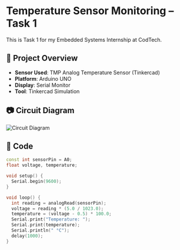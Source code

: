 # Temperature Sensor Monitoring – Task 1

This is Task 1 for my Embedded Systems Internship at CodTech.

## 🔧 Project Overview
- **Sensor Used**: TMP Analog Temperature Sensor (Tinkercad)
- **Platform**: Arduino UNO
- **Display**: Serial Monitor
- **Tool**: Tinkercad Simulation

## 📷 Circuit Diagram
![Circuit Diagram](https://github.com/Akshaya-optimist/Temperature-Sensor-Project/blob/main/Screenshot%202025-07-19%20163902.png?raw=true)

## 📜 Code
```cpp
const int sensorPin = A0;
float voltage, temperature;

void setup() {
  Serial.begin(9600);
}

void loop() {
  int reading = analogRead(sensorPin);
  voltage = reading * (5.0 / 1023.0);
  temperature = (voltage - 0.5) * 100.0;
  Serial.print("Temperature: ");
  Serial.print(temperature);
  Serial.println(" °C");
  delay(1000);
}

